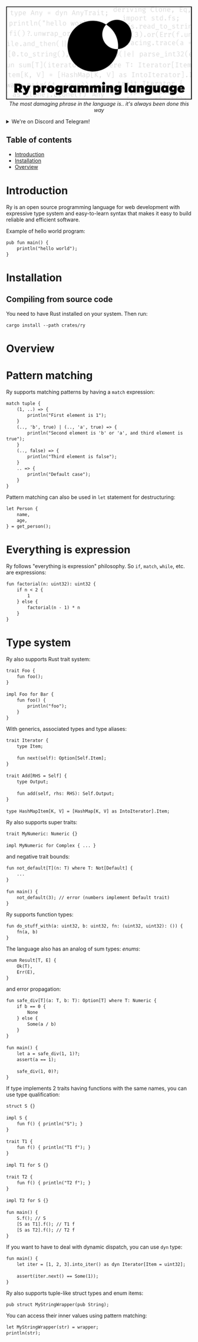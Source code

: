 <p align="center">
<img src="./additional/icon/banner.png">
    <i>The most damaging phrase in the language is.. it's always been done this way</i>
</p>

<p align="center">
<details>
  <summary>We're on Discord and Telegram!</summary>
  We have a <a href="https://discord.gg/re29xvSV2">Discord server</a> and a <a href="https://t.me/ry_lang">Telegram group</a>.
</details>
</p>

## Table of contents

- [Introduction](#Introduction)
- [Installation](#Installation)
- [Overview](#Overview)

# Introduction

Ry is an open source programming language for web development with expressive type system and easy-to-learn syntax that makes it easy to build reliable and efficient software.

Example of hello world program:

```
pub fun main() {
    println("hello world");
}
```

# Installation

## Compiling from source code

You need to have Rust installed on your system. Then run:

```
cargo install --path crates/ry
```

# Overview

# Pattern matching

Ry supports matching patterns by having a `match` expression:

```
match tuple {
    (1, ..) => {
        println("First element is 1");
    }
    (.., 'b', true) | (.., 'a', true) => {
        println("Second element is 'b' or 'a', and third element is true");
    }
    (.., false) => {
        println("Third element is false");
    }
    .. => {
        println("Default case");
    }
}
```

Pattern matching can also be used in `let` statement for destructuring:

```
let Person {
    name,
    age,
} = get_person();
```

# Everything is expression

Ry follows "everything is expression" philosophy. So `if`, `match`, `while`, etc. are expressions:

```
fun factorial(n: uint32): uint32 {
    if n < 2 {
        1
    } else {
        factorial(n - 1) * n
    }
}
```

# Type system

Ry also supports Rust trait system:

```
trait Foo {
    fun foo();
}

impl Foo for Bar {
    fun foo() {
        println("foo");
    }
}
```

With generics, associated types and type aliases:

```
trait Iterator {
    type Item;

    fun next(self): Option[Self.Item];
}

trait Add[RHS = Self] {
    type Output;

    fun add(self, rhs: RHS): Self.Output;
}

type HashMapItem[K, V] = [HashMap[K, V] as IntoIterator].Item;
```

Ry also supports super traits:

```
trait MyNumeric: Numeric {}

impl MyNumeric for Complex { ... }
```

and negative trait bounds:

```
fun not_default[T](n: T) where T: Not[Default] {
    ...
}

fun main() {
    not_default(3); // error (numbers implement Default trait)
}
```

Ry supports function types:

```
fun do_stuff_with(a: uint32, b: uint32, fn: (uint32, uint32): ()) {
    fn(a, b)
}
```

The language also has an analog of sum types: _enums_:

```
enum Result[T, E] {
    Ok(T),
    Err(E),
}
```

and error propagation:

```
fun safe_div[T](a: T, b: T): Option[T] where T: Numeric {
    if b == 0 {
        None
    } else {
        Some(a / b)
    }
}

fun main() {
    let a = safe_div(1, 1)?;
    assert(a == 1);

    safe_div(1, 0)?;
}
```

If type implements 2 traits having functions with the same names, you can use type qualification:

```
struct S {}

impl S {
    fun f() { println("S"); }
}

trait T1 {
    fun f() { println("T1 f"); }
}

impl T1 for S {}

trait T2 {
    fun f() { println("T2 f"); }
}

impl T2 for S {}

fun main() {
    S.f(); // S
    [S as T1].f(); // T1 f
    [S as T2].f(); // T2 f
}
```

If you want to have to deal with dynamic dispatch, you can use `dyn` type:

```
fun main() {
    let iter = [1, 2, 3].into_iter() as dyn Iterator[Item = uint32];

    assert(iter.next() == Some(1));
}
```

Ry also supports tuple-like struct types and enum items:

```
pub struct MyStringWrapper(pub String);
```

You can access their inner values using pattern matching:

```
let MyStringWrapper(str) = wrapper;
println(str);
```
